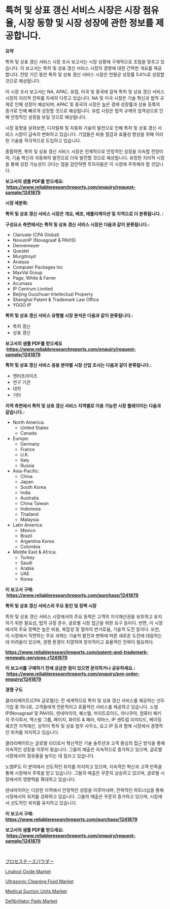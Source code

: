 <p><h1>특허 및 상표 갱신 서비스 시장은 시장 점유율, 시장 동향 및 시장 성장에 관한 정보를 제공합니다.</h1></p><p><strong>요약</strong></p>
<p><p>특허 및 상표 갱신 서비스 시장 조사 보고서는 시장 상황에 구체적으로 초점을 맞추고 있습니다. 이 보고서는 특허 및 상표 갱신 서비스 시장의 경향에 대한 간략한 개요를 제공합니다. 전망 기간 동안 특허 및 상표 갱신 서비스 시장은 연평균 성장률 5.6%로 성장할 것으로 예상됩니다.</p><p>이 시장 조사 보고서는 NA, APAC, 유럽, 미국 및 중국에 걸쳐 특허 및 상표 갱신 서비스 시장의 지리적 전파를 자세히 다루고 있습니다. NA 및 미국 시장은 기술 혁신과 법적 규제로 인해 성장이 예상되며, APAC 및 중국의 시장은 높은 경제 성장률과 상표 등록의 증가로 인해 빠르게 성장할 것으로 예상됩니다. 유럽 시장은 법적 규제의 엄격성으로 인해 안정적인 성장을 보일 것으로 예상됩니다. </p><p>시장 동향을 살펴보면, 디지털화 및 자동화 기술의 발전으로 인해 특허 및 상표 갱신 서비스 시장이 급속히 변화하고 있습니다. 기업들은 비용 절감과 효율성 향상을 위해 이러한 기술을 적극적으로 도입하고 있습니다.</p><p>종합하면, 특허 및 상표 갱신 서비스 시장은 전체적으로 안정적인 성장을 지속할 전망이며, 기술 혁신과 자동화의 발전으로 더욱 발전할 것으로 예상됩니다. 유망한 지리적 시장을 통해 성장 가능성이 크다는 점을 감안하면 투자자들은 이 시장에 주목해야 할 것입니다.</p></p>
<p><strong>보고서의 샘플 PDF를 받으세요: &nbsp;<a href="https://www.reliableresearchreports.com/enquiry/request-sample/1241879">https://www.reliableresearchreports.com/enquiry/request-sample/1241879</a></strong></p>
<p><strong>시장 세분화:</strong></p>
<p><strong> 특허 및 상표 갱신 서비스 시장은 개요, 배포, 애플리케이션 및 지역으로 더 분류됩니다. :</strong></p>
<p><strong>구성요소 측면에서는 특허 및 상표 갱신 서비스 시장은 다음과 같이 분류됩니다.:</strong></p>
<p><ul><li>Clarivate (CPA Global)</li><li>NovumIP (Novagraaf & PAVIS)</li><li>Dennemeyer</li><li>Questel</li><li>Murgitroyd</li><li>Anaqua</li><li>Computer Packages Inc</li><li>MaxVal Group</li><li>Page, White & Farrer</li><li>Acumass</li><li>IP Centrum Limited</li><li>Beijing Guozhuan Intellectual Property</li><li>Shanghai Patent & Trademark Law Office</li><li>YOGO IP</li></ul></p>
<p><strong> 특허 및 상표 갱신 서비스 유형별 시장 분석은 다음과 같이 분류됩니다.:</strong></p>
<p><ul><li>특허 갱신</li><li>상표 갱신</li></ul></p>
<p><strong>보고서의 샘플 PDF를 받으세요 :<a href="https://www.reliableresearchreports.com/enquiry/request-sample/1241879">https://www.reliableresearchreports.com/enquiry/request-sample/1241879</a></strong></p>
<p><strong> 특허 및 상표 갱신 서비스 응용 분야별 시장 산업 조사는 다음과 같이 분류됩니다.:</strong></p>
<p><ul><li>엔터프라이즈</li><li>연구 기관</li><li>대학</li><li>기타</li></ul></p>
<p><strong>지역 측면에서 특허 및 상표 갱신 서비스 지역별로 이용 가능한 시장 플레이어는 다음과 같습니다.:</strong></p>
<p><ul>
    <li>
        North America:
        <ul>
            <li>United States</li>
            <li>Canada</li>
        </ul>
    </li>
    <li>
        Europe:
        <ul>
            <li>Germany</li>
            <li>France</li>
            <li>U.K.</li>
            <li>Italy</li>
            <li>Russia</li>
        </ul>
    </li>
    <li>
        Asia-Pacific:
        <ul>
            <li>China</li>
            <li>Japan</li>
            <li>South Korea</li>
            <li>India</li>
            <li>Australia</li>
            <li>China Taiwan</li>
            <li>Indonesia</li>
            <li>Thailand</li>
            <li>Malaysia</li>
        </ul>
    </li>
    <li>
        Latin America:
        <ul>
            <li>Mexico</li>
            <li>Brazil</li>
            <li>Argentina Korea</li>
            <li>Colombia</li>
        </ul>
    </li>
    <li>
        Middle East & Africa:
        <ul>
            <li>Turkey</li>
            <li>Saudi</li>
            <li>Arabia</li>
            <li>UAE</li>
            <li>Korea</li>
        </ul>
    </li>
    </ul></p>
<p><strong>이 보고서 구매: &nbsp;<a href="https://www.reliableresearchreports.com/purchase/1241879">https://www.reliableresearchreports.com/purchase/1241879</a></strong></p>
<p><strong>특허 및 상표 갱신 서비스의 주요 동인 및 장벽 시장</strong></p>
<p><p>특허 및 상표 갱신 서비스 시장에서의 주요 동력은 고객의 지식재산권을 보호하고 유지하기 위한 필요성, 법적 규정 준수, 글로벌 시장 접근을 위한 요구 등이다. 반면, 이 시장에서의 주요 장벽은 높은 비용, 복잡성 및 절차의 번거로움, 기술적 도전 등이다. 또한, 이 시장에서 직면하는 주요 과제는 기술적 발전과 변화에 따른 새로운 도전에 대응하는 데 어려움이 있으며, 경쟁 환경이 치열하여 창의적이고 효율적인 전략이 필요하다.</p></p>
<p><strong><a href="https://www.reliableresearchreports.com/patent-and-trademark-renewals-services-r1241879">https://www.reliableresearchreports.com/patent-and-trademark-renewals-services-r1241879</a></strong></p>
<p><strong>이 보고서를 구매하기 전에 궁금한 점이 있으면 문의하거나 공유하세요.: &nbsp;<a href="https://www.reliableresearchreports.com/enquiry/pre-order-enquiry/1241879">https://www.reliableresearchreports.com/enquiry/pre-order-enquiry/1241879</a></strong></p>
<p><strong>경쟁 구도</strong></p>
<p><p>클라리베이트(CPA 글로벌)는 전 세계적으로 특허 및 상표 갱신 서비스를 제공하는 선두 기업 중 하나로, 고객들에게 전문적이고 효율적인 서비스를 제공하고 있습니다. 노범IP(Novagraaf 및 PAVIS), 덴네마이어, 퀘스텔, 머지트로이드, 아나쿠아, 컴퓨터 패키지 주식회사, 맥스발 그룹, 페이지, 화이트 & 패러, 악마스, IP 센트럼 리미티드, 베이징 궤즈안 지적재산, 상하이 특허 및 상표 법무 사무소, 요고 IP 등과 함께 시장에서 경쟁적인 위치를 차지하고 있습니다.</p><p>클라리베이트는 글로벌 리더로서 혁신적인 기술 솔루션과 고객 중심의 접근 방식을 통해 지속적인 성장을 이루어 왔습니다. 그들의 매출은 지속적으로 증가하고 있으며, 글로벌 시장에서의 점유율을 높이는 데 힘쓰고 있습니다.</p><p>노범IP도 이 분야에서 선도적인 위치를 차지하고 있으며, 지속적인 혁신과 고객 만족을 통해 시장에서 주목을 받고 있습니다. 그들의 매출은 꾸준히 상승하고 있으며, 글로벌 시장에서의 영향력을 확대하고 있습니다.</p><p>덴네마이어는 다양한 지역에서 안정적인 성장을 이루어내며, 전략적인 파트너십을 통해 시장에서의 위치를 강화하고 있습니다. 그들의 매출은 꾸준히 증가하고 있으며, 시장에서 선도적인 위치를 유지하고 있습니다.</p></p>
<p><strong>이 보고서 구매: &nbsp; <a href="https://www.reliableresearchreports.com/purchase/1241879">https://www.reliableresearchreports.com/purchase/1241879</a></strong></p>
<p><strong>보고서의 샘플 PDF를 받으세요: &nbsp;<a href="https://www.reliableresearchreports.com/enquiry/request-sample/1241879">https://www.reliableresearchreports.com/enquiry/request-sample/1241879</a></strong><strong></strong></p>
<p>&nbsp;</p>
<p><p><a href="https://github.com/lrlmopnhwd79300/Market-Research-Report-List-1/blob/main/637218129924.md">プロセスチーズパウダー</a></p><p><a href="https://issuu.com/reportprime-2/docs/linalool-oxide-market-size-2030.pptx">Linalool Oxide Market</a></p><p><a href="https://www.linkedin.com/pulse/insights-ultrasonic-cleaning-fluid-market-size-analysing-share-bcdgf?trackingId=CP7C4HVKZtHzgoMgLu8xIg%3D%3D">Ultrasonic Cleaning Fluid Market</a></p><p><a href="https://github.com/joannagoyvaerts/Market-Research-Report-List-2/blob/main/medical-suction-units-market.md">Medical Suction Units Market</a></p><p><a href="https://github.com/abdelrhmankishk22/Market-Research-Report-List-4/blob/main/defibrillator-pads-market.md">Defibrillator Pads Market</a></p></p>
